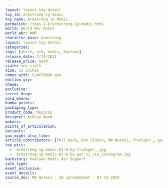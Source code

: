 ```yaml
---
layout: layout-toy-detail 
toy_id: armstrong-1g-medic
toy_name: Armstrong 1G Medic
permalink: /toys-1-6/armstrong-1g-medic.html
world: World War Robot
world_abr: WWR
character_base: Armstrong
layout: layout-toy-detail
categories: 
tags: [white, red, medic, kowloon]
release_date: 7/14/2011
release_price: $240 
scale: one sixth
size: 12 inches
comes_with: CLAXTON80 gun
edition_qty: 
chase: 
exclusive: 
secret_drop: 
sold_where: 
bamba_points: 
packaging_type: 
product_code: MEDICO2
designer: Ashley Wood
makers: 
points_of_articulation: 
variants: 
you_might_also_like: 
article_contributors: [Phil Back, Don Slater, MW Wutasi, frutiger_, gar]
toy_pics: 
  -  armstrong-1g-medic-01-6-by-frutiger_.jpg
  -  armstrong-1g-medic-02-6-by-gar_v1_via_instagram.jpg
backstory: Kowloon Medic Air Support
sale_type: 
event_exclusive: 
event_details: 
source_doc: MW Wutasi - 3A spreadsheet - 01-15-2019
---
```

